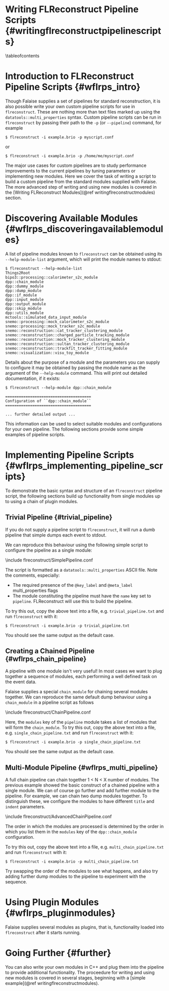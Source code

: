 Writing FLReconstruct Pipeline Scripts {#writingflreconstructpipelinescripts}
======================================

\tableofcontents

Introduction to FLReconstruct Pipeline Scripts {#wflrps_intro}
================================================
Though Falaise supplies a set of pipelines for standard reconstruction, it
is also possible write your own custom pipeline scripts for use in `flreconstruct`. These are nothing more than text files marked up using the `datatools::multi_properties` syntax.
Custom pipeline scripts can be run in `flreconstruct` by passing their path
to the `-p` (or `--pipeline`) command, for example

~~~~~
$ flreconstruct -i example.brio -p myscript.conf
~~~~~

or

~~~~~
$ flreconstruct -i example.brio -p /home/me/myscript.conf
~~~~~

The major use cases for custom pipelines are to study performance
improvements to the current pipelines by
tuning parameters or implementing new modules. Here we cover the task of
writing a script to build a custom pipeline from the standard modules supplied
with Falaise. The more advanced step of writing and
using new modules is covered in the [Writing FLReconstruct Modules](@ref writingflreconstructmodules) section.

Discovering Available Modules {#wflrps_discoveringavailablemodules}
=============================
A list of pipeline modules known to `flreconstruct` can be obtained using its
`--help-module-list` argument, which will print the module names to stdout:

~~~~~
$ flreconstruct --help-module-list
Things2Root
bipo3::processing::calorimeter_s2c_module
dpp::chain_module
dpp::dummy_module
dpp::dump_module
dpp::if_module
dpp::input_module
dpp::output_module
dpp::skip_module
dpp::utils_module
mctools::simulated_data_input_module
snemo::processing::mock_calorimeter_s2c_module
snemo::processing::mock_tracker_s2c_module
snemo::reconstruction::cat_tracker_clustering_module
snemo::reconstruction::charged_particle_tracking_module
snemo::reconstruction::mock_tracker_clustering_module
snemo::reconstruction::sultan_tracker_clustering_module
snemo::reconstruction::trackfit_tracker_fitting_module
snemo::visualization::visu_toy_module
~~~~~

Details about the purpose of a module and the parameters you can supply
to configure it may be obtained by passing the module name as the argument of
the `--help-module`
command. This will print out detailed documentation, if it exists:

~~~~~
$ flreconstruct --help-module dpp::chain_module

======================================
Configuration of ``dpp::chain_module``
======================================

... further detailed output ...
~~~~~

This information can be used to select suitable modules and configurations
for your own pipeline. The following sections provide some simple examples
of pipeline scripts.


Implementing Pipeline Scripts {#wflrps_implementing_pipeline_scripts}
=============================
To demonstrate the basic syntax and structure of an `flreconstruct` pipeline
script, the following sections build up functionality from single modules
up to using a chain of plugin modules.

Trivial Pipeline {#trivial_pipeline}
----------------
If you do not supply a pipeline script to `flreconstruct`, it
will run a dumb pipeline that simple dumps each event to stdout.

We can reproduce this behaviour using the following simple script to
configure the pipeline as a single module:

\include flreconstruct/SimplePipeline.conf

The script is formatted as a `datatools::multi_properties` ASCII
file. Note the comments, especially:

* The required presence of the `@key_label` and `@meta_label` multi_properties flags
* The module constituting the pipeline must have the `name` key set to `pipeline`. FLReconstruct will use this to build the pipeline.

To try this out, copy the above text into a file, e.g.
`trivial_pipeline.txt` and run `flreconstruct` with it:

~~~~~
$ flreconstruct -i example.brio -p trivial_pipeline.txt
~~~~~

You should see the same output as the default case.

Creating a Chained Pipeline {#wflrps_chain_pipeline}
---------------------------
A pipeline with one module isn't very useful! In most cases we want to
plug together a sequence of modules, each performing a well defined
task on the event data.

Falaise supplies a special `chain_module` for chaining several modules
together. We can reproduce the same default dump behaviour using a
`chain_module` in a pipeline script as follows

\include flreconstruct/ChainPipeline.conf

Here, the `modules` key of the `pipeline` module takes a list of
modules that will form the `chain_module`.
To try this out, copy the above text into a file, e.g.
`single_chain_pipeline.txt` and run `flreconstruct` with it:

~~~~~
$ flreconstruct -i example.brio -p single_chain_pipeline.txt
~~~~~

You should see the same output as the default case.

Multi-Module Pipeline {#wflrps_multi_pipeline}
---------------------
A full chain pipeline can chain together 1 < N < X number of modules.
The previous example showed the basic construct of a chained pipeline
with a single module. We can of course go further and add further module
to the pipeline. For example, we can chain two dump modules together.
To distinguish these, we configure the modules to have different `title` and `indent` parameters.

\include flreconstruct/AdvancedChainPipeline.conf

The order in which the modules are processed is determined by the
order in which you list them in the `modules` key of the `dpp::chain_module`
configuration.

To try this out, copy the above text into a file, e.g.
`multi_chain_pipeline.txt` and run `flreconstruct` with it:

~~~~~
$ flreconstruct -i example.brio -p multi_chain_pipeline.txt
~~~~~

Try swapping the order of the modules to see what happens, and also try
adding further dump modules to the pipeline to experiment with the
sequence.

Using Plugin Modules {#wflrps_pluginmodules}
====================
Falaise supplies several modules as plugins, that is, functionality loaded
into `flreconstruct` after it starts running.

Going Further {#further}
=============
You can also write your own modules in C++ and plug them into the pipeline
to provide additional functionality. The proceedure for writing and
using new modules is covered in several stages, beginning with a [simple example](@ref writingflreconstructmodules).
